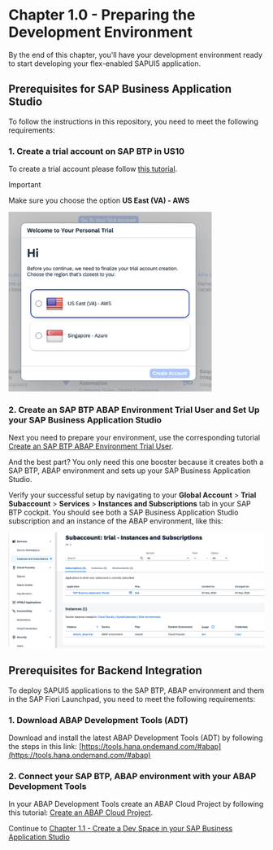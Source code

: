 # Chapter 1.0 - Preparing the Development Environment

By the end of this chapter, you'll have your development environment ready to start developing your flex-enabled SAPUI5 application.



## Prerequisites for SAP Business Application Studio

To follow the instructions in this repository, you need to meet the following requirements:

### 1. Create a trial account on SAP BTP in US10

To create a trial account please follow [this tutorial](https://developers.sap.com/tutorials/hcp-create-trial-account.html).

> [!IMPORTANT]   
> Make sure you choose the option **US East (VA) - AWS**

<img src="img/CreateTrialAccount.png" width="400">


### 2. Create an SAP BTP ABAP Environment Trial User and Set Up your SAP Business Application Studio

Next you need to prepare your environment, use the corresponding tutorial [Create an SAP BTP ABAP Environment Trial User](https://developers.sap.com/tutorials/abap-environment-trial-onboarding.html).

And the best part? You only need this one booster because it creates both a SAP BTP, ABAP environment and sets up your SAP Business Application Studio.

Verify your successful setup by navigating to your **Global Account** > **Trial Subaccount** > **Services** > **Instances and Subscriptions** tab in your SAP BTP cockpit. You should see both a SAP Business Application Studio subscription and an instance of the ABAP environment, like this:

<img src="img/SuccessfulBTPSetUp.png" width="900">


## Prerequisites for Backend Integration

To deploy SAPUI5 applications to the SAP BTP, ABAP environment and them in the SAP Fiori Launchpad, you need to meet the following requirements:

### 1. Download ABAP Development Tools (ADT)

Download and install the latest ABAP Development Tools (ADT) by following the steps in this link: [https://tools.hana.ondemand.com/#abap](https://tools.hana.ondemand.com/#abap)

### 2. Connect your SAP BTP, ABAP environment with your ABAP Development Tools

In your ABAP Development Tools create an ABAP Cloud Project by following this tutorial: [Create an ABAP Cloud Project](https://developers.sap.com/tutorials/abap-environment-create-abap-cloud-project.html).


Continue to [Chapter 1.1 - Create a Dev Space in your SAP Business Application Studio](/chapters/1.1-open-BAS)
